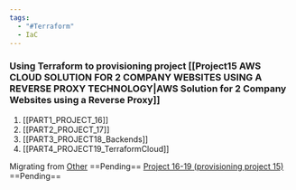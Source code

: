 ```yaml
---
tags:
  - "#Terraform"
  - IaC
---
```


### Using Terraform to provisioning project [[Project15 AWS CLOUD SOLUTION FOR 2 COMPANY WEBSITES USING A REVERSE PROXY TECHNOLOGY|AWS Solution for 2 Company Websites using a Reverse Proxy]]  

1. [[PART1_PROJECT_16]]  
2. [[PART2_PROJECT_17]]  
3. [[PART3_PROJECT18_Backends]]  
4. [[PART4_PROJECT19_TerraformCloud]]  

Migrating from
[Other](https://github.com/hectorproko/Terraform) ==Pending==
[Project 16-19 (provisioning project 15)](https://github.com/hectorproko/AUTOMATE-INFRASTRUCTURE-WITH-IAC-USING-TERRAFORM-PART-1-to-4/tree/main/PBL) ==Pending==
